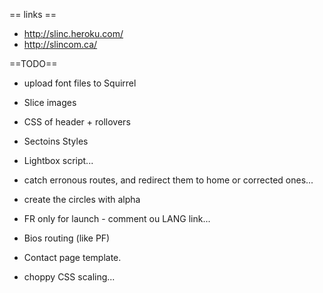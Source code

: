 == links ==

* http://slinc.heroku.com/
* http://slincom.ca/


==TODO==

* upload font files to Squirrel
* Slice images
* CSS of header + rollovers
* Sectoins Styles
* Lightbox script...
* catch erronous routes, and redirect them to home or corrected ones...

* create the circles with alpha
* FR only for launch - comment ou LANG link...
* Bios routing (like PF)
* Contact page template.
* choppy CSS scaling...




